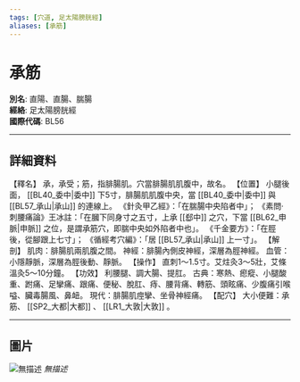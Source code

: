 ```yaml
---
tags: [穴道, 足太陽膀胱經]
aliases: [承筋]
---
```


# 承筋

**別名**: 直陽、直腸、腨腸  
**經絡**: 足太陽膀胱經  
**國際代碼**: BL56  

---

## 詳細資料
【釋名】
承，承受；筋，指腓腸肌。穴當腓腸肌肌腹中，故名。
【位置】
小腿後面， [[BL40_委中|委中]] 下5寸，腓腸肌肌腹中央，當 [[BL40_委中|委中]] 與 [[BL57_承山|承山]] 的連線上。
《針灸甲乙經》：「在腨腸中央陷者中」；
《素問‧刺腰痛論》王冰註：「在膕下同身寸之五寸，上承 [[郄中]] 之穴，下當 [[BL62_申脈|申脈]] 之位，是謂承筋穴，即腨中央如外陷者中也」。
《千金要方》：「在脛後，從腳跟上七寸」；
《循經考穴編》：「居 [[BL57_承山|承山]] 上一寸」。
【解剖】
肌肉：腓腸肌兩肌腹之間。
神經：腓腸內側皮神經，深層為脛神經。
血管：小隱靜脈，深層為脛後動、靜脈。
【操作】
直刺1～1.5寸。艾炷灸3～5壯，艾條溫灸5～10分鐘。
【功效】
利腰腿、調大腸、提肛。
古典：寒熱、瘛瘲、小腿酸重、跗痛、足攣痛、跟痛、便秘、脫肛、痔、腰背痛、轉筋、頭眩痛、少腹痛引喉嗌、臟毒腸風、鼻衄。
現代：腓腸肌痙攣、坐骨神經痛。
【配穴】
大小便難：承筋、 [[SP2_大都|大都]] 、 [[LR1_大敦|大敦]] 。

---

## 圖片
![無描述](https://yibian.hopto.org/pic/shu16/213.gif)
_無描述_

